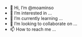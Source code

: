 - 👋 Hi, I’m @moaminso
- 👀 I’m interested in ...
- 🌱 I’m currently learning ...
- 💞️ I’m looking to collaborate on ...
- 📫 How to reach me ...

<!---
moaminso/moaminso is a ✨ special ✨ repository because its `README.md` (this file) appears on your GitHub profile.
You can click the Preview link to take a look at your changes.
--->
